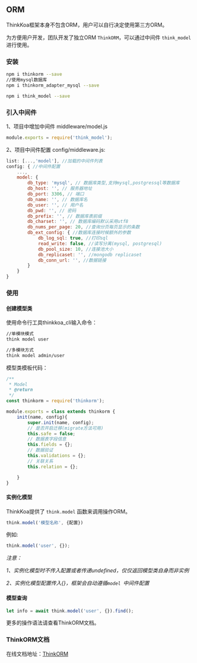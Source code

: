 ## ORM
ThinkKoa框架本身不包含ORM，用户可以自行决定使用第三方ORM。

为方便用户开发，团队开发了独立ORM `ThinkORM`，可以通过中间件 `think_model`进行使用。

### 安装

```bash
npm i thinkorm --save
//使用mysql数据库
npm i thinkorm_adapter_mysql --save

npm i think_model --save
```

### 引入中间件

1、项目中增加中间件 middleware/model.js

```js
module.exports = require('think_model');
```

2、项目中间件配置 config/middleware.js:

```js
list: [...,'model'], //加载的中间件列表
config: { //中间件配置
    ...,
    model: {
        db_type: 'mysql', // 数据库类型,支持mysql,postgressql等数据库
        db_host: '', // 服务器地址
        db_port: 3306, // 端口
        db_name: '', // 数据库名
        db_user: '', // 用户名
        db_pwd: '', // 密码
        db_prefix: '', // 数据库表前缀
        db_charset: '', // 数据库编码默认采用utf8
        db_nums_per_page: 20, //查询分页每页显示的条数
        db_ext_config: { //数据库连接时候额外的参数
            db_log_sql: true, //打印sql
            read_write: false, //读写分离(mysql, postgresql)
            db_pool_size: 10, //连接池大小
            db_replicaset: '', //mongodb replicaset
            db_conn_url: '', //数据链接
        } 
    }
}
```

### 使用


#### 创建模型类
使用命令行工具thinkkoa_cli输入命令：

```bash
//单模块模式
think model user

//多模块方式
think model admin/user
```
模型类模板代码：

```js
/**
 * Model
 * @return
 */
const thinkorm = require('thinkorm');

module.exports = class extends thinkorm {
    init(name, config){
        super.init(name, config);
        // 是否开启迁移(migrate方法可用)
        this.safe = false;
        // 数据表字段信息
        this.fields = {};
        // 数据验证
        this.validations = {};
        // 关联关系
        this.relation = {};

    }
}

```
#### 实例化模型
ThinkKoa提供了 `think.model` 函数来调用操作ORM。

```js
think.model('模型名称', {配置})
```
例如:

```js
think.model('user', {});
```
*注意：*

*1、实例化模型时不传入配置或者传递undefined，仅仅返回模型类自身而非实例*

*2、实例化模型配置传入{}，框架会自动遵循`model `中间件配置*


#### 模型查询

```js
let info = await think.model('user', {}).find();
```
更多的操作语法请查看ThinkORM文档。

### ThinkORM文档
在线文档地址：[ThinkORM](/orm/index.jhtml)